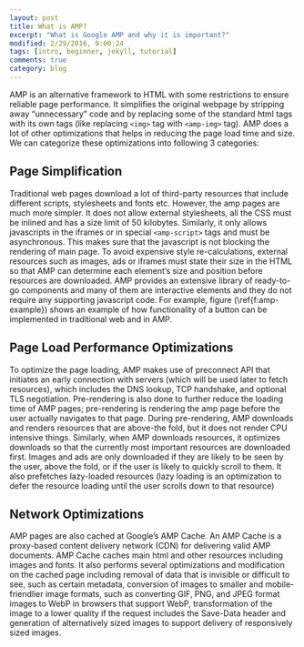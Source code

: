 ```yaml
---
layout: post
title: What is AMP?
excerpt: "What is Google AMP and why it is important?"
modified: 2/29/2016, 9:00:24
tags: [intro, beginner, jekyll, tutorial]
comments: true
category: blog
---
```


AMP is an alternative framework to HTML with some restrictions to ensure reliable page performance. It simplifies the original webpage by stripping away “unnecessary” code and by replacing some of the standard html tags with its own tags (like replacing `<img>` tag with `<amp-img>` tag). AMP does a lot of other optimizations that helps in reducing the page load time and size. We can categorize these optimizations into following 3 categories:

## Page Simplification
Traditional web pages download a lot of third-party resources that include different scripts, stylesheets and fonts etc. However, the amp pages are much more simpler. It does not allow external stylesheets, all the CSS must be inlined and has a size limit of 50 kilobytes. Similarly, it only allows javascripts in the iframes or in special `<amp-script>` tags and must be asynchronous. This makes sure that the javascript is not blocking the rendering of main page. To avoid expensive style re-calculations, external resources such as images, ads or iframes must state their size in the HTML so that AMP can determine each element’s size and position before resources are downloaded. AMP  provides an extensive library of ready-to-go components and many of them are interactive elements and they do not require any supporting javascript code. For example, figure (\ref{f:amp-example}) shows an example of how functionality of a button can be implemented in traditional web and in AMP.


## Page Load Performance Optimizations
To optimize the page loading, AMP makes use of preconnect API that initiates an early connection with servers (which will be used later to fetch resources), which includes the DNS lookup, TCP handshake, and optional TLS negotiation. Pre-rendering is also done to further reduce the loading time of AMP pages; pre-rendering is rendering the amp page before the user actually navigates to that page. During pre-rendering, AMP downloads and renders resources that are above-the fold, but it does not render CPU intensive things. Similarly, when AMP downloads resources, it optimizes downloads so that the currently most important resources are downloaded first. Images and ads are only downloaded if they are likely to be seen by the user, above the fold, or if the user is likely to quickly scroll to them. It also prefetches lazy-loaded resources (lazy loading is an optimization to defer the resource loading until the user scrolls down to that resource)

## Network Optimizations
AMP pages are also cached at Google’s AMP Cache. An AMP Cache is a proxy-based content delivery network (CDN) for delivering valid AMP documents. AMP Cache caches main html and other resources including images and fonts. It also performs several optimizations and modification on the cached page including removal of data that is invisible or difficult to see, such as certain metadata, conversion of images to smaller and mobile-friendlier image formats, such as converting GIF, PNG, and JPEG format images to WebP in browsers that support WebP, transformation of the image to a lower quality if the request includes the Save-Data header and generation of alternatively sized images to support delivery of responsively sized images. 